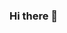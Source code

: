 ### Hi there 👋

<!--
**JOSY12/JOSY12** is a ✨ _special_ ✨ repository because its `README.md` (this file) appears on your GitHub profile.

Here are some ideas to get you started:
 ![ElmoHelloGIF](https://user-images.githubusercontent.com/66582514/201776993-9bd6457a-1eea-408a-97ae-b6e5e457d21b.gif)


hello i am josmer a full stack web developer from colombia to 🌍
- 🔭 I’m currently working on ...
  

![skills](https://user-images.githubusercontent.com/66582514/201776533-0914b910-ff60-44b3-8bc6-77ba21ef08fa.gif)

- 🌱 I’m currently learning ...
 ![learning](https://user-images.githubusercontent.com/66582514/201776427-91673e20-30c2-4f90-b3da-d7beedc1a4f7.gif)


- 👯 I’m looking to collaborate on ...

- 🤔 I’m looking for help with ...


- 💬 Ask me about ...

- 📫 How to reach me: ...

- 😄 Pronouns: ...

- ⚡ Fun fact: ...
-->
